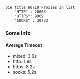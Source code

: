 
```mermaid
pie title 60710 Proxies in list
    "HTTP" : 28063
    "HTTPS": 9969
    "SOCKS" : 30733
```

### Some Info
#### Average Timeout

- mixed: 3.6s
- http: 1.9s
- https: 8.2s
- socks: 5.2s